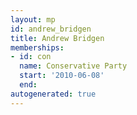 ```yaml
---
layout: mp
id: andrew_bridgen
title: Andrew Bridgen
memberships:
- id: con
  name: Conservative Party
  start: '2010-06-08'
  end: 
autogenerated: true
---
```

